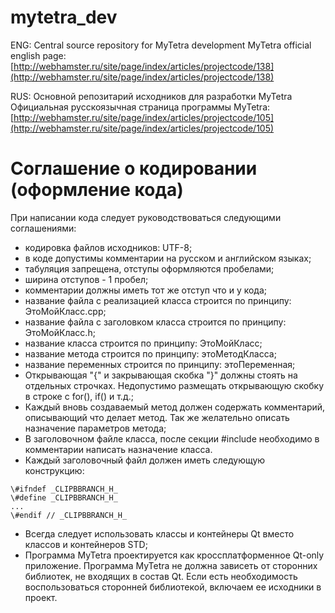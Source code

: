 mytetra_dev
===========

ENG: Central source repository for MyTetra development
MyTetra official english page: [http://webhamster.ru/site/page/index/articles/projectcode/138](http://webhamster.ru/site/page/index/articles/projectcode/138)

RUS: Основной репозитарий исходников для разработки MyTetra
Официальная русскоязычная страница программы MyTetra: [http://webhamster.ru/site/page/index/articles/projectcode/105](http://webhamster.ru/site/page/index/articles/projectcode/105)

Соглашение о кодировании (оформление кода)
==========================================

При написании кода следует руководствоваться следующими соглашениями:

* кодировка файлов исходников: UTF-8;
* в коде допустимы комментарии на русском и английском языках;
* табуляция запрещена, отступы оформляются пробелами;
* ширина отступов - 1 пробел;
* комментарии должны иметь тот же отступ что и у кода;
* название файла с реализацией класса строится по принципу: ЭтоМойКласс.cpp;
* название файла с заголовком класса строится по принципу: ЭтоМойКласс.h;
* название класса строится по принципу: ЭтоМойКласс;
* название метода строится по принципу: этоМетодКласса;
* название переменных строится по принципу: этоПеременная;
* Открывающая "{" и закрывающая скобка "}" должны стоять на отдельных строчках. Недопустимо размещать открывающую скобку в строке с for(), if() и т.д.;
* Каждый вновь создаваемый метод должен содержать комментарий, описывающий что делает метод. Так же желательно описать назначение параметров метода;
* В заголовочном файле класса, после секции #include необходимо в комментарии написать назначение класса.
* Каждый заголовочный файл должен иметь следующую конструкцию:

```
\#ifndef _CLIPBBRANCH_H_
\#define _CLIPBBRANCH_H_
...
\#endif // _CLIPBBRANCH_H_
```

* Всегда следует использовать классы и контейнеры Qt вместо классов и контейнеров STD;
* Программа MyTetra проектируется как кроссплатформенное Qt-only приложение. Программа MyTetra не должна зависеть от сторонних библиотек, не входящих в состав Qt. Если есть необходимость воспользоваться сторонней библиотекой, включаем ее исходники в проект.
